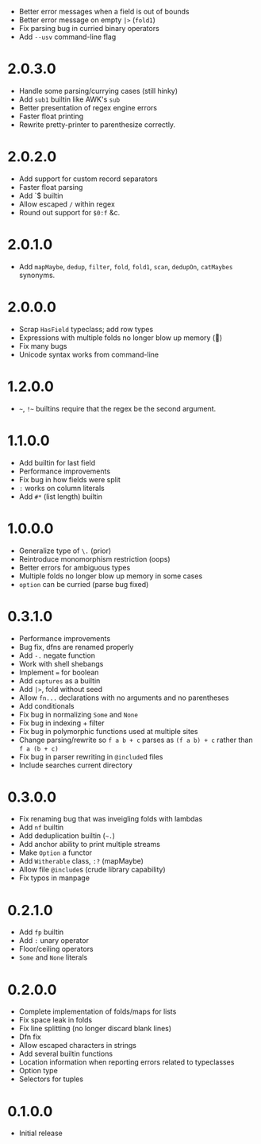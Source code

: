   * Better error messages when a field is out of bounds
  * Better error message on empty `|>` (`fold1`)
  * Fix parsing bug in curried binary operators
  * Add `--usv` command-line flag

# 2.0.3.0

  * Handle some parsing/currying cases (still hinky)
  * Add `sub1` builtin like AWK's `sub`
  * Better presentation of regex engine errors
  * Faster float printing
  * Rewrite pretty-printer to parenthesize correctly.

# 2.0.2.0

  * Add support for custom record separators
  * Faster float parsing
  * Add \`$ builtin
  * Allow escaped `/` within regex
  * Round out support for `$0:f` &c.

# 2.0.1.0

  * Add `mapMaybe`, `dedup`, `filter`, `fold`, `fold1`, `scan`, `dedupOn`,
    `catMaybes` synonyms.

# 2.0.0.0

  * Scrap `HasField` typeclass; add row types
  * Expressions with multiple folds no longer blow up memory (🤞)
  * Fix many bugs
  * Unicode syntax works from command-line

# 1.2.0.0

  * `~`, `!~` builtins require that the regex be the second argument.

# 1.1.0.0

  * Add builtin for last field
  * Performance improvements
  * Fix bug in how fields were split
  * `:` works on column literals
  * Add `#*` (list length) builtin

# 1.0.0.0

  * Generalize type of `\.` (prior)
  * Reintroduce monomorphism restriction (oops)
  * Better errors for ambiguous types
  * Multiple folds no longer blow up memory in some cases
  * `option` can be curried (parse bug fixed)

# 0.3.1.0

  * Performance improvements
  * Bug fix, dfns are renamed properly
  * Add `-.` negate function
  * Work with shell shebangs
  * Implement `=` for boolean
  * Add `captures` as a builtin
  * Add `|>`, fold without seed
  * Allow `fn...` declarations with no arguments and no parentheses
  * Add conditionals
  * Fix bug in normalizing `Some` and `None`
  * Fix bug in indexing + filter
  * Fix bug in polymorphic functions used at multiple sites
  * Change parsing/rewrite so `f a b + c` parses as `(f a b) + c` rather than `f a (b + c)`
  * Fix bug in parser rewriting in `@include`d files
  * Include searches current directory

# 0.3.0.0

  * Fix renaming bug that was inveigling folds with lambdas
  * Add `nf` builtin
  * Add deduplication builtin (`~.`)
  * Add anchor ability to print multiple streams
  * Make `Option` a functor
  * Add `Witherable` class, `:?` (mapMaybe)
  * Allow file `@include`s (crude library capability)
  * Fix typos in manpage

# 0.2.1.0

  * Add `fp` builtin
  * Add `:` unary operator
  * Floor/ceiling operators
  * `Some` and `None` literals

# 0.2.0.0

  * Complete implementation of folds/maps for lists
  * Fix space leak in folds
  * Fix line splitting (no longer discard blank lines)
  * Dfn fix
  * Allow escaped characters in strings
  * Add several builtin functions
  * Location information when reporting errors related to typeclasses
  * Option type
  * Selectors for tuples

# 0.1.0.0

* Initial release
